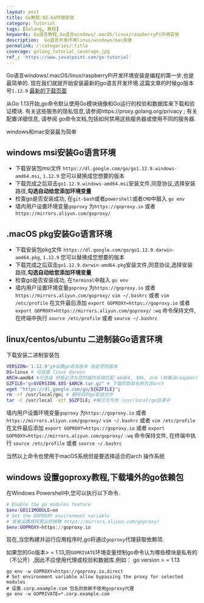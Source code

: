 ```yaml
---
layout: post
title: Go教程:02-Go环境安装
category: Tutorial
tags: [Golang, 教程]
keywords: Go语言教程,Go语言windows/.macOS/linux/raspberryPi环境安装
description:  Go语言开发环境linux/windows/mac按章
permalink: /:categories/:title
coverage: golang_tutorial_coverage.jpg
ref_: 'https://www.javatpoint.com/go-tutorial'
---
```


Go语言windows/.macOS/linux/raspberryPi开发环境安装是编程的第一步,也是最简单的.
现在我们就就开始安装最新的go语言开发环境.这篇文章的时候go版本号`1.12.9` [最新的下载页面](https://golang.google.cn/dl/)

从Go 1.13开始,go命令默认使用Go模块镜像和Go运行的校验和数据库来下载和验证模块. 有关这些服务的隐私信息,请参阅https://proxy.golang.org/privacy ;
有关 配置详细信息, 请参阅 go命令文档,包括如何禁用这些服务器或使用不同的服务器.

windows和mac安装最为简单

## windows msi安装Go语言环境

- 下载安装包msi文件 `https://dl.google.com/go/go1.12.9.windows-amd64.msi`, `1.12.9` 您可以替换成您想要的版本
- 下载完成之后双击`go1.12.9.windows-amd64.msi`安装文件,同意协议,选择安装路径,**勾选自动给您添加环境变量**
- 检查go是否安装成功, 在`git-bash`或者`powershell`或者`CMD`中敲入 `go env`
- 墙内用户设置环境变量`goproxy` 为`https://goproxy.io` 或者 `https://mirrors.aliyun.com/goproxy/`

## .macOS pkg安装Go语言环境

- 下载安装包pkg文件 `https://dl.google.com/go/go1.12.9.darwin-amd64.pkg`, `1.12.9` 您可以替换成您想要的版本
- 下载完成之后双击`go1.12.9.darwin-amd64.pkg`安装文件,同意协议,选择安装路径,**勾选自动给您添加环境变量**
- 检查go是否安装成功, 在`terminal`中敲入 `go env`
- 墙内用户设置环境变量`goproxy` 为`https://goproxy.io` 或者 `https://mirrors.aliyun.com/goproxy/`
  `vim ~/.bashrc` 或者 `vim /etc/profile` 在文件最后添加 `export GOPROXY=https://goproxy.io` 或者 `export GOPROXY=https://mirrors.aliyun.com/goproxy/`
  `:wq` 命令保持文件, 在终端中执行 `source /etc/profile` 或者 `source ~/.bashrc`

## linux/centos/ubuntu 二进制装Go语言环境

下载安装二进制安装包

```bash
VERSION='1.12.9';#设置go语言版本 指定您的版本
OS=linux # 可选值 linux darwin
ARCH=amd64 #可选值 但是必须与您的操作系统匹配 amd64, 386, arm (树莓派raspberryPi3), arm64, s390x, ppc64le
GZFILE="go$VERSION.$OS-$ARCH.tar.gz" # 下载的安装名称包含arch
wget "https://dl.google.com/go/${GZFILE}";
rm -rf /usr/local/go; # 删除旧的go安装文件
tar -C /usr/local -xzf $GZFILE; #解压文件到 /usr/local/go目录中
```

墙内用户设置环境变量`goproxy` 为`https://goproxy.io` 或者 `https://mirrors.aliyun.com/goproxy/`
`vim ~/.bashrc` 或者 `vim /etc/profile` 在文件最后添加 `export GOPROXY=https://goproxy.io` 或者 `export GOPROXY=https://mirrors.aliyun.com/goproxy/`
`:wq` 命令保持文件, 在终端中执行 `source /etc/profile` 或者 `source ~/.bashrc`

当然以上命令也使用于macOS系统但是要选择适合的arch 操作系统

## windows 设置goproxy教程,下载墙外的go依赖包

在Windows Powershell中,您可以执行以下命令.

```powershell
# Enable the go modules feature
$env:GO111MODULE=on
# Set the GOPROXY environment variable
# 或者设置成阿里云的镜像 https://mirrors.aliyun.com/goproxy/
$env:GOPROXY=https://goproxy.io

```

现在,当您构建并运行应用程序时,go将通过`goproxy`代理获取依赖项.

如果您的Go版本> = 1.13,则`GOPRIVATE`环境变量控制go命令认为哪些模块是私有的（不公开）,因此不应使用代理或校验和数据库.例如：
go version > = 1.13

```
go env -w GOPROXY=https://goproxy.io,direct
# Set environment variable allow bypassing the proxy for selected modules
# 设置.corp.example.com 包名的依赖不使用goproxy代理
go env -w GOPRIVATE=*.corp.example.com
```
